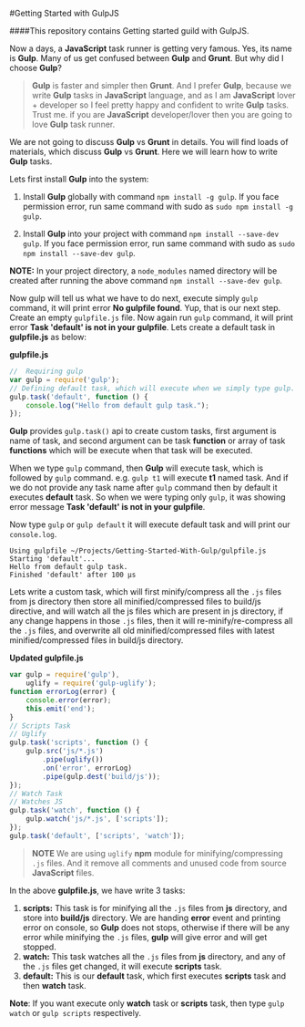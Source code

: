 #Getting Started with GulpJS

####This repository contains Getting started guild with GulpJS.

Now a days, a **JavaScript** task runner is getting very famous. Yes, its name is **Gulp**. Many of us get confused between **Gulp** and **Grunt**. But why did I choose **Gulp**?

> **Gulp** is faster and simpler then **Grunt**. And I prefer **Gulp**, because we write **Gulp** tasks in **JavaScript** language, and as I am **JavaScript** lover + developer so I feel pretty happy and confident to write **Gulp** tasks. Trust me. if you are **JavaScript** developer/lover then you are going to love **Gulp** task runner.

We are not going to discuss **Gulp** vs **Grunt** in details. You will find loads of materials, which discuss **Gulp** vs **Grunt**. Here we will learn how to write **Gulp** tasks.

Lets first install **Gulp** into the system:

1. Install **Gulp** globally with command ```npm install -g gulp```. If you face permission error, run same command with sudo as ```sudo npm install -g gulp```.

2. Install **Gulp** into your project with command ```npm install --save-dev gulp```. If you face permission error, run same command with sudo as ```sudo npm install --save-dev gulp```.

**NOTE:** In your project directory, a ```node_modules``` named directory will be created after running the above command ```npm install --save-dev gulp```.

Now gulp will tell us what we have to do next, execute simply ```gulp``` command, it will print error **No gulpfile found**. Yup, that is our next step. Create an empty ```gulpfile.js``` file. Now again run ```gulp``` command, it will print error **Task 'default' is not in your gulpfile**. Lets create a default task in **gulpfile.js** as below:

**gulpfile.js**
```JavaScript
//  Requiring gulp
var gulp = require('gulp');
// Defining default task, which will execute when we simply type gulp.
gulp.task('default', function () {
    console.log("Hello from default gulp task.");
});
```

**Gulp** provides ```gulp.task()``` api to create custom tasks, first argument is name of task, and second argument can be task **function** or array of task **functions** which will be execute when that task will be executed.

When we type ```gulp``` command, then **Gulp** will execute task, which is followed by ```gulp``` command. e.g. ```gulp t1``` will execute **t1** named task. And if we do not provide any task name after ```gulp``` command then by default it executes **default** task. So when we were typing only ```gulp```, it was showing error message **Task 'default' is not in your gulpfile**.

Now type ```gulp``` or ```gulp default``` it will execute default task and will print our ```console.log```.

```Output
Using gulpfile ~/Projects/Getting-Started-With-Gulp/gulpfile.js
Starting 'default'...
Hello from default gulp task.
Finished 'default' after 100 μs
```

Lets write a custom task, which will first minify/compress all the ```.js``` files from js directory then store all minified/compressed files to build/js directive, and will watch all the js files which are present in js directory, if any change happens in those ```.js``` files, then it will re-minify/re-compress all the ```.js``` files, and overwrite all old minified/compressed files with latest minified/compressed files in build/js directory.

**Updated gulpfile.js**
```JavaScript
var gulp = require('gulp'),
    uglify = require('gulp-uglify');
function errorLog(error) {
    console.error(error);
    this.emit('end');
}
// Scripts Task
// Uglify
gulp.task('scripts', function () {
    gulp.src('js/*.js')
        .pipe(uglify())
        .on('error', errorLog)
        .pipe(gulp.dest('build/js'));
});
// Watch Task
// Watches JS
gulp.task('watch', function () {
    gulp.watch('js/*.js', ['scripts']);
});
gulp.task('default', ['scripts', 'watch']);
```

> **NOTE** We are using ```uglify``` **npm** module for minifying/compressing ```.js``` files. And it remove all comments and unused code from source **JavaScript** files.

In the above **gulpfile.js**, we have write 3 tasks:

1. **scripts:** This task is for minifying all the ```.js``` files from **js** directory, and store into **build/js** directory. We are handing **error** event and printing error on console, so **Gulp** does not stops, otherwise if there will be any error while minifying the ```.js``` files, **gulp** will give error and will get stopped.
2. **watch:** This task watches all the ```.js``` files from **js** directory, and any of the ```.js``` files get changed, it will execute **scripts** task.
3. **default:** This is our **default** task, which first executes **scripts** task and then **watch** task.

**Note**: If you want execute only **watch** task or  **scripts** task, then type ```gulp watch``` or ```gulp scripts``` respectively.
